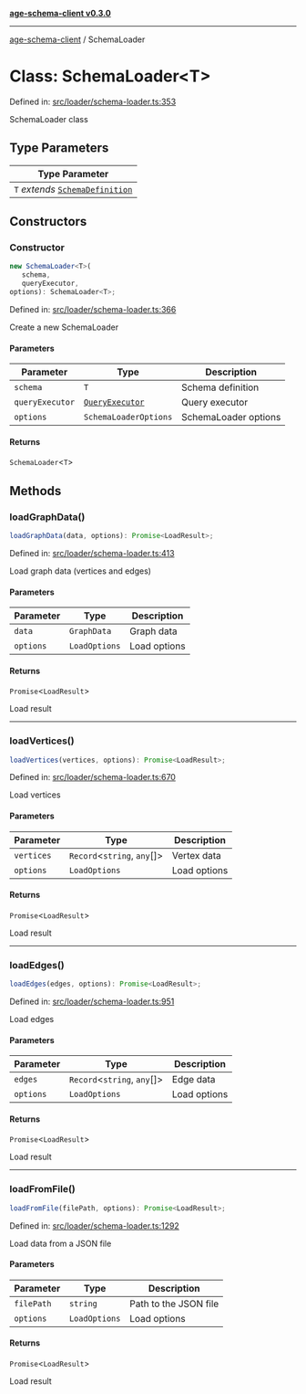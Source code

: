 [**age-schema-client v0.3.0**](../index.md)

***

[age-schema-client](../index.md) / SchemaLoader

# Class: SchemaLoader\<T\>

Defined in: [src/loader/schema-loader.ts:353](https://github.com/standardbeagle/ageSchemaClient/blob/main/src/loader/schema-loader.ts#L353)

SchemaLoader class

## Type Parameters

| Type Parameter |
| ------ |
| `T` *extends* [`SchemaDefinition`](../interfaces/SchemaDefinition.md) |

## Constructors

### Constructor

```ts
new SchemaLoader<T>(
   schema, 
   queryExecutor, 
options): SchemaLoader<T>;
```

Defined in: [src/loader/schema-loader.ts:366](https://github.com/standardbeagle/ageSchemaClient/blob/main/src/loader/schema-loader.ts#L366)

Create a new SchemaLoader

#### Parameters

| Parameter | Type | Description |
| ------ | ------ | ------ |
| `schema` | `T` | Schema definition |
| `queryExecutor` | [`QueryExecutor`](QueryExecutor.md) | Query executor |
| `options` | `SchemaLoaderOptions` | SchemaLoader options |

#### Returns

`SchemaLoader`\<`T`\>

## Methods

### loadGraphData()

```ts
loadGraphData(data, options): Promise<LoadResult>;
```

Defined in: [src/loader/schema-loader.ts:413](https://github.com/standardbeagle/ageSchemaClient/blob/main/src/loader/schema-loader.ts#L413)

Load graph data (vertices and edges)

#### Parameters

| Parameter | Type | Description |
| ------ | ------ | ------ |
| `data` | `GraphData` | Graph data |
| `options` | `LoadOptions` | Load options |

#### Returns

`Promise`\<`LoadResult`\>

Load result

***

### loadVertices()

```ts
loadVertices(vertices, options): Promise<LoadResult>;
```

Defined in: [src/loader/schema-loader.ts:670](https://github.com/standardbeagle/ageSchemaClient/blob/main/src/loader/schema-loader.ts#L670)

Load vertices

#### Parameters

| Parameter | Type | Description |
| ------ | ------ | ------ |
| `vertices` | `Record`\<`string`, `any`[]\> | Vertex data |
| `options` | `LoadOptions` | Load options |

#### Returns

`Promise`\<`LoadResult`\>

Load result

***

### loadEdges()

```ts
loadEdges(edges, options): Promise<LoadResult>;
```

Defined in: [src/loader/schema-loader.ts:951](https://github.com/standardbeagle/ageSchemaClient/blob/main/src/loader/schema-loader.ts#L951)

Load edges

#### Parameters

| Parameter | Type | Description |
| ------ | ------ | ------ |
| `edges` | `Record`\<`string`, `any`[]\> | Edge data |
| `options` | `LoadOptions` | Load options |

#### Returns

`Promise`\<`LoadResult`\>

Load result

***

### loadFromFile()

```ts
loadFromFile(filePath, options): Promise<LoadResult>;
```

Defined in: [src/loader/schema-loader.ts:1292](https://github.com/standardbeagle/ageSchemaClient/blob/main/src/loader/schema-loader.ts#L1292)

Load data from a JSON file

#### Parameters

| Parameter | Type | Description |
| ------ | ------ | ------ |
| `filePath` | `string` | Path to the JSON file |
| `options` | `LoadOptions` | Load options |

#### Returns

`Promise`\<`LoadResult`\>

Load result
